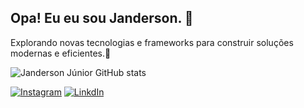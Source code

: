 ## Opa! Eu eu sou Janderson. 👋 
Explorando novas tecnologias e frameworks para construir soluções modernas e eficientes.🎯

![Janderson Júnior GitHub stats](https://github-readme-stats.vercel.app/api?username=janderson2620&show_icons=true&theme=dark)

[![Instagram](https://img.shields.io/badge/Instagram-E4405F?style=for-the-badge&logo=instagram&logoColor=white
)](https://www.instagram.com/janderson_juniorr/)
[![LinkdIn](https://img.shields.io/badge/LinkedIn-0077B5?style=for-the-badge&logo=linkedin&logoColor=white
)](https://www.linkedin.com/in/janderson-de-oliveira-5128321a3/)



